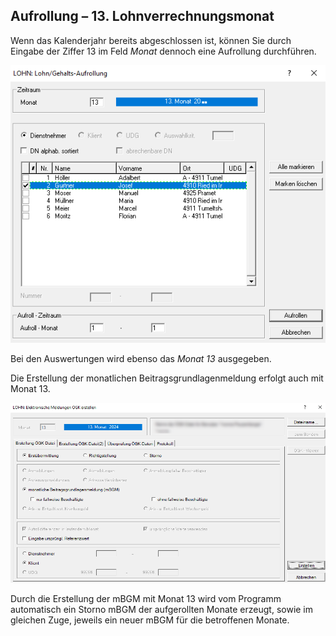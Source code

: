 ## Aufrollung – 13. Lohnverrechnungsmonat

Wenn das Kalenderjahr bereits abgeschlossen ist, können Sie durch Eingabe der Ziffer 13 im Feld *Monat* dennoch eine Aufrollung durchführen.

![Image](<img/image43.png>)

Bei den Auswertungen wird ebenso das *Monat 13* ausgegeben.

Die Erstellung der monatlichen Beitragsgrundlagenmeldung erfolgt auch mit Monat 13.

![Image](<img/image44.png>)

Durch die Erstellung der mBGM mit Monat 13 wird vom Programm automatisch ein Storno mBGM der aufgerollten Monate erzeugt, sowie im gleichen Zuge, jeweils ein neuer mBGM für die betroffenen Monate.
